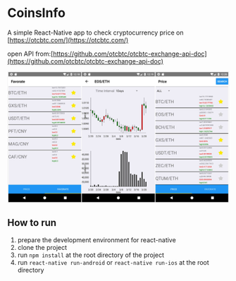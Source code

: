 # CoinsInfo

A simple React-Native app to check cryptocurrency price on [https://otcbtc.com/](https://otcbtc.com/)

open API from:[https://github.com/otcbtc/otcbtc-exchange-api-doc](https://github.com/otcbtc/otcbtc-exchange-api-doc)

![enter image description here](https://raw.githubusercontent.com/pecpwee/CoinsInfo/master/ScreenShot/Screenshot.jpg)

## How to run

 1. prepare the development  environment for react-native 
 2. clone the project
 3. run `npm install` at the root directory of the project
 4. run `react-native run-android` or `react-native run-ios` at the root directory
